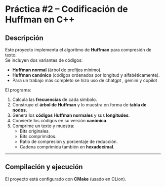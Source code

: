 # Práctica #2 – Codificación de Huffman en C++

## Descripción
Este proyecto implementa el algoritmo de **Huffman** para compresión de texto.  
Se incluyen dos variantes de códigos:
- **Huffman normal** (árbol de prefijos mínimo).
- **Huffman canónico** (códigos ordenados por longitud y alfabéticamente).
- Para un trabajo más completo se hizo uso de chatgpt , gemini y copilot

El programa:
1. Calcula las **frecuencias** de cada símbolo.
2. Construye el **árbol de Huffman** y lo muestra en forma de **tabla de nodos**.
3. Genera los **códigos Huffman normales** y sus **longitudes**.
4. Convierte los códigos en su versión **canónica**.
5. Comprime un texto y muestra:
   - Bits originales.
   - Bits comprimidos.
   - Ratio de compresión y porcentaje de reducción.
   - Cadena comprimida también en **hexadecimal**.
---

## Compilación y ejecución
El proyecto está configurado con **CMake** (usado en CLion).


